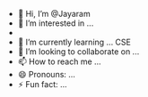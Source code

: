 - 👋 Hi, I’m @Jayaram
- 👀 I’m interested in ...
- 
- 🌱 I’m currently learning ... CSE
- 💞️ I’m looking to collaborate on ...
- 📫 How to reach me ...
- 😄 Pronouns: ...
- ⚡ Fun fact: ...

<!---
Jayaram9282/Jayaram9282 is a ✨ special ✨ repository because its `README.md` (this file) appears on your GitHub profile.
You can click the Preview link to take a look at your changes.
--->
